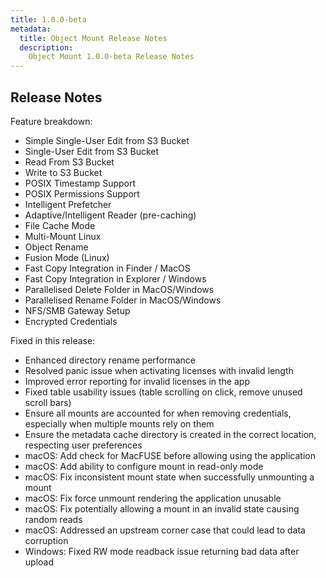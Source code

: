 ```yaml
---
title: 1.0.0-beta
metadata:
  title: Object Mount Release Notes
  description:
    Object Mount 1.0.0-beta Release Notes
---
```

## Release Notes

Feature breakdown:
- Simple Single-User Edit from S3 Bucket
- Single-User Edit from S3 Bucket
- Read From S3 Bucket
- Write to S3 Bucket
- POSIX Timestamp Support
- POSIX Permissions Support
- Intelligent Prefetcher
- Adaptive/Intelligent Reader (pre-caching)
- File Cache Mode
- Multi-Mount Linux
- Object Rename
- Fusion Mode (Linux)
- Fast Copy Integration in Finder / MacOS
- Fast Copy Integration in Explorer / Windows
- Parallelised Delete Folder in MacOS/Windows
- Parallelised Rename Folder in MacOS/Windows
- NFS/SMB Gateway Setup
- Encrypted Credentials

Fixed in this release:
- Enhanced directory rename performance
- Resolved panic issue when activating licenses with invalid length
- Improved error reporting for invalid licenses in the app
- Fixed table usability issues (table scrolling on click, remove unused scroll bars)
- Ensure all mounts are accounted for when removing credentials, especially when multiple mounts rely on them
- Ensure the metadata cache directory is created in the correct location, respecting user preferences
- macOS: Add check for MacFUSE before allowing using the application
- macOS: Add ability to configure mount in read-only mode
- macOS: Fix inconsistent mount state when successfully unmounting a mount
- macOS: Fix force unmount rendering the application unusable
- macOS: Fix potentially allowing a mount in an invalid state causing random reads
- macOS: Addressed an upstream corner case that could lead to data corruption
-  Windows: Fixed RW mode readback issue returning bad data after upload
